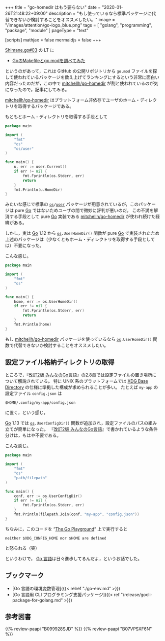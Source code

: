 +++
title = "go-homedir はもう要らない"
date =  "2020-01-26T21:48:22+09:00"
description = "もし使っているなら標準パッケージに代替できないか検討することをオススメしたい。"
image = "/images/attention/go-logo_blue.png"
tags = [ "golang", "programming", "package", "module" ]
pageType = "text"

[scripts]
  mathjax = false
  mermaidjs = false
+++

[Shimane.go#03] の LT に

- [GoのMakefileとgo.modを調べてみた](https://speakerdeck.com/ryer/shimanego3-lt)

というのがあって，これは GitHub の公開リポジトリから `go.mod` ファイルを探して使われているパッケージを数え上げてランキングにするという非常に面白い内容だったのだが，この中で [mitchellh/go-homedir] が割と使われているのが気になったので，記事にしてみる。

[mitchellh/go-homedir] はプラットフォーム非依存でユーザのホーム・ディレクトリを取得するパッケージである。

もともとホーム・ディレクトリを取得する手段として

```go
package main

import (
	"fmt"
	"os"
	"os/user"
)

func main() {
	u, err := user.Current()
	if err != nil {
		fmt.Fprintln(os.Stderr, err)
        return
	}
	fmt.Println(u.HomeDir)
}
```

みたいな感じで標準の [`os`]`/`[`user`] パッケージが用意されているが，このパッケージは pure [Go] ではないためユーザの間で微妙に評判が悪いのだ。
この不満を解消する手段として pure [Go] 実装である [mitchellh/go-homedir] が使われ続けた経緯がある。

しかし，実は [Go] 1.12 から [`os`]`.UserHomeDir()` 関数が pure [Go] で実装されたため上述のパッケージは（少なくともホーム・ディレクトリを取得する手段としては）不要になった。

こんな感じ。

```go
package main

import (
	"fmt"
	"os"
)

func main() {
	home, err := os.UserHomeDir()
	if err != nil {
		fmt.Fprintln(os.Stderr, err)
        return
	}
	fmt.Println(home)
}
```

もし [mitchellh/go-homedir] パッケージを使っているなら [`os`]`.UserHomeDir()` 関数で代替できないか検討することをオススメしたい。

## 設定ファイル格納ディレクトリの取得

ところで，『[改訂2版 みんなのGo言語]』の2.8章では設定ファイルの置き場所について解説されている。
特に UNIX 系のプラットフォームでは [XDG Base Directory] の仕様に準拠した構成が求められることが多い。
たとえば `my-app` の設定ファイル `config.json` は

```text
$HOME/.config/my-app/config.json
```
 
 に置く，という感じ。

[Go] 1.13 では [`os`]`.UserConfigDir()` 関数が追加され，設定ファイルのパスの組み立てが簡単になった。
『[改訂2版 みんなのGo言語]』で書かれているような条件分けは，もはや不要である。

こんな感じ。

```go
package main

import (
	"fmt"
	"os"
	"path/filepath"
)

func main() {
	conf, err := os.UserConfigDir()
	if err != nil {
		fmt.Fprintln(os.Stderr, err)
	}
	fmt.Println(filepath.Join(conf, "my-app", "config.json"))
}
```

ちなみに，このコードを “[The Go Playground](https://play.golang.org/)” 上で実行すると

```text
neither $XDG_CONFIG_HOME nor $HOME are defined
```

と怒られる（笑）

というわけで， [Go 言語]は日々進歩してるんだよ，というお話でした。

[Go]: https://go.dev/
[Go 言語]: https://golang.org/ "The Go Programming Language"
[Shimane.go#03]: https://shimane-go.connpass.com/event/159977/ "Shimane.go#03 - connpass"
[mitchellh/go-homedir]: https://github.com/mitchellh/go-homedir "mitchellh/go-homedir: Go library for detecting and expanding the user's home directory without cgo."
[`os`]: https://golang.org/pkg/os/ "os - The Go Programming Language"
[`user`]: https://golang.org/pkg/os/user/ "user - The Go Programming Language"
[改訂2版 みんなのGo言語]: https://www.amazon.co.jp/dp/B07VPSXF6N?tag=baldandersinf-22&linkCode=ogi&th=1&psc=1 "改訂2版 みんなのGo言語 | 松木 雅幸, mattn, 藤原 俊一郎, 中島 大一, 上田 拓也, 牧 大輔, 鈴木 健太 | コンピュータ・IT | Kindleストア | Amazon"
[XDG Base Directory]: https://standards.freedesktop.org/basedir-spec/latest/ "XDG Base Directory Specification"

## ブックマーク

- [Go 言語の環境変数管理]({{< relref "./go-env.md" >}})
- [Go 言語用 CLI プログラミング支援パッケージ]({{< ref "/release/gocli-package-for-golang.md" >}})

## 参考図書

{{% review-paapi "B099928SJD" %}} <!-- プログラミング言語Go -->
{{% review-paapi "B07VPSXF6N" %}} <!-- 改訂2版 みんなのGo言語 -->
